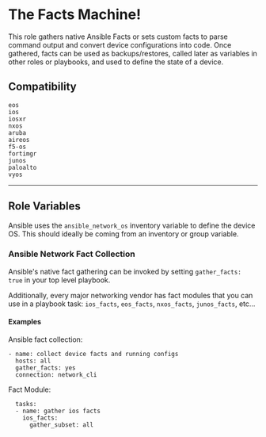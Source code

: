 # The Facts Machine!

This role gathers native Ansible Facts or sets custom facts to parse command output and convert device configurations into code. Once gathered, facts can be used as backups/restores, called later as variables in other roles or playbooks, and used to define the state of a device.

## Compatibility

```
eos
ios
iosxr
nxos
aruba
aireos
f5-os
fortimgr
junos
paloalto
vyos
```

--------------

## Role Variables

Ansible uses the `ansible_network_os` inventory variable to define the device OS. This should ideally be coming from an inventory or group variable.

### Ansible Network Fact Collection

Ansible's native fact gathering can be invoked by setting `gather_facts: true` in your top level playbook.

Additionally, every major networking vendor has fact modules that you can use in a playbook task: `ios_facts`, `eos_facts`, `nxos_facts`, `junos_facts`, etc...

#### Examples

Ansible fact collection:
```
- name: collect device facts and running configs
  hosts: all
  gather_facts: yes
  connection: network_cli
```

Fact Module:
```
  tasks:
  - name: gather ios facts
    ios_facts:
      gather_subset: all
```
